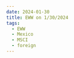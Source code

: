 ```yaml
---
date: 2024-01-30
title: EWW on 1/30/2024
tags: 
  - EWW
  - Mexico
  - MSCI
  - foreign
---
```

<div class="post">
<snapshot-grid 
    :reports="['2024/01/29/CTA/EWW', '2024/01/30/CTA/EWW', '2024/01/30/MTP/EWW']"
    chart="2024/01/30/Chart/EWW"
/>
<p>

</p>
<p>

</p>
</div>